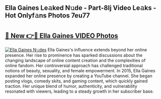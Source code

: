 ## Ella Gaines Le𝚊ked N𝚞de - Part-8Ij Video Le𝚊ks - Hot Onlyf𝚊ns Photos 7eu77

# <h2><a href="http://ab32095.deff.icu/?id=Ella+Gaines">🔗 New 👉🔴 Ella Gaines VIDEO Photos</a></h2>

[![Ella Gaines N𝚞des](https://i.imgur.com/rIISA9y.gif)](http://ab32095.deff.icu/?id=Ella+Gaines)
Ella Gaines's influence extends beyond her online presence. Her rise to prominence has sparked discussions about the changing landscape of online content creation and the complexities of online fandom. Her controversial approach has challenged traditional notions of beauty, sexuality, and female empowerment. In 2015, Ella Gaines expanded her online presence by creating a YouTube channel. She began posting vlogs, comedy skits, and gaming content, which quickly gained traction. Her unique blend of humor, authenticity, and vulnerability resonated with viewers, leading to a steady growth in her subscriber base.
